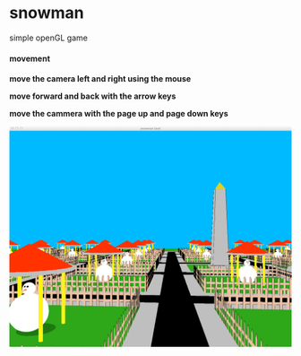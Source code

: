 snowman
=======

simple openGL game

<h4>movement<h4>

move the camera left and right using the mouse

move forward and back with the arrow keys

move the cammera with the page up and page down keys

![screenshot](https://github.com/kylelk/snowman/raw/master/snowman_land.png "screenshot")
